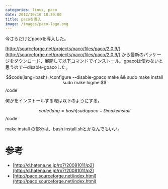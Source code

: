 ```yaml
---
categories: linux, paco
date: 2012/10/16 18:30:00
title: pacoを導入
image: /images/paco-logo.png
---
```


今さらだけどpacoを導入した。

[http://sourceforge.net/projects/paco/files/paco/2.0.9/](http://sourceforge.net/projects/paco/files/paco/2.0.9/) から最新のパッケージをダウンロード、展開して以下コマンドでインストール。gpacoは使わないと思うので--disable-gpacoした。

$$code(lang=bash)
./configure --disable-gpaco
make && sudo make install
sudo make logme
$$/code

何かをインストールする際は以下のようにする。

$$code(lang=bash)
sudo paco -D make install
$$/code

make install の部分は、bash install.shとかなんでもいい。

# 参考

* [http://d.hatena.ne.jp/rx7/20081011/p2](http://d.hatena.ne.jp/rx7/20081011/p2)
* [http://paco.sourceforge.net/index.html](http://paco.sourceforge.net/index.html)
